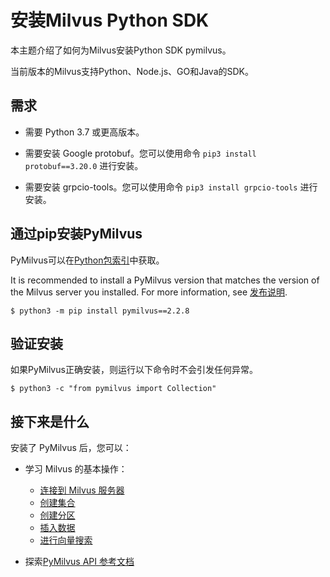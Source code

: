 安装Milvus Python SDK
===================

本主题介绍了如何为Milvus安装Python SDK pymilvus。

当前版本的Milvus支持Python、Node.js、GO和Java的SDK。

需求
--

* 需要 Python 3.7 或更高版本。

* 需要安装 Google protobuf。您可以使用命令 `pip3 install protobuf==3.20.0` 进行安装。

* 需要安装 grpcio-tools。您可以使用命令 `pip3 install grpcio-tools` 进行安装。

通过pip安装PyMilvus
---------------

PyMilvus可以在[Python包索引](https://pypi.org/project/pymilvus/)中获取。

It is recommended to install a PyMilvus version that matches the version of the Milvus server you installed. For more information, see [发布说明](release_notes.md).

```
$ python3 -m pip install pymilvus==2.2.8

```

验证安装
----

如果PyMilvus正确安装，则运行以下命令时不会引发任何异常。

```
$ python3 -c "from pymilvus import Collection"

```

接下来是什么
------

安装了 PyMilvus 后，您可以：

* 学习 Milvus 的基本操作：

	+ [连接到 Milvus 服务器](manage_connection.md)
	+ [创建集合](create_collection.md)
	+ [创建分区](create_partition.md)
	+ [插入数据](insert_data.md)
	+ [进行向量搜索](search.md)

* 探索[PyMilvus API 参考文档](/api-reference/pymilvus/v2.2.8/About.md)
